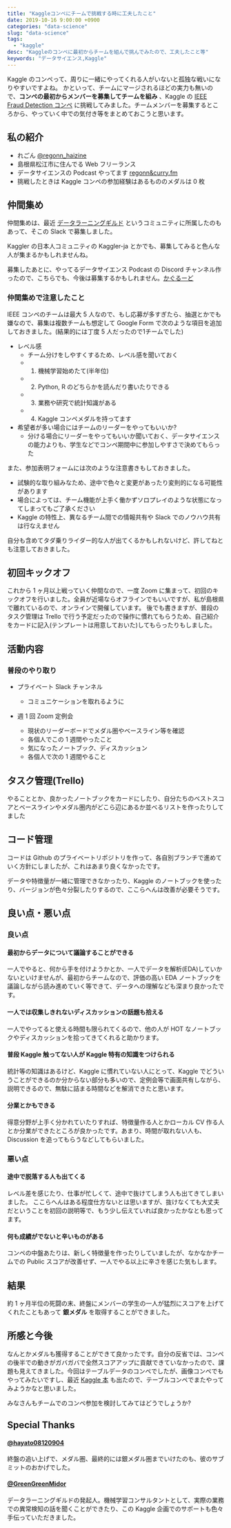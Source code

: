 ```yaml
---
title: "Kaggleコンペにチームで挑戦する時に工夫したこと"
date: 2019-10-16 9:00:00 +0900
categories: "data-science"
slug: "data-science"
tags:
  - "kaggle"
desc: "Kaggleのコンペに最初からチームを組んで挑んでみたので、工夫したこと等"
keywords: "データサイエンス,Kaggle"
---
```


Kaggle のコンペって、周りに一緒にやってくれる人がいないと孤独な戦いになりやすいですよね。
かといって、チームにマージされるほどの実力も無いので、**コンペの最初からメンバーを募集してチームを組み** 、Kaggle の [IEEE Fraud Detection コンペ](https://www.kaggle.com/c/ieee-fraud-detection) に挑戦してみました。チームメンバーを募集するところから、やっていく中での気付き等をまとめておこうと思います。

## 私の紹介

- れごん [@regonn_haizine](https://twitter.com/regonn_haizine)
- 島根県松江市に住んでる Web フリーランス
- データサイエンスの Podcast やってます [regonn&curry.fm](https://anchor.fm/regonn-curry-fm)
- 挑戦したときは Kaggle コンペの参加経験はあるもののメダルは 0 枚

## 仲間集め

仲間集めは、最近 [データラーニングギルド](https://data-learning.com/guild) というコミュニティに所属したのもあって、そこの Slack で募集しました。

Kaggler の日本人コミュニティの Kaggler-ja とかでも、募集してみると色んな人が集まるかもしれませんね。

募集したあとに、やってるデータサイエンス Podcast の Discord チャンネル作ったので、こちらでも、今後は募集するかもしれません。[かぐるーど](https://discord.gg/2Jf95W4)

### 仲間集めで注意したこと

IEEE コンペのチームは最大 5 人なので、もし応募が多すぎたら、抽選とかでも嫌なので、募集は複数チームも想定して Google Form で次のような項目を追加しておきました。(結果的には丁度 5 人だったので1チームでした)

- レベル感
  - チーム分けをしやすくするため、レベル感を聞いておく
  - 1. 機械学習始めたて(半年位)
  - 2. Python, R のどちらかを読んだり書いたりできる
  - 3. 業務や研究で統計知識がある
  - 4. Kaggle コンペメダルを持ってます
- 希望者が多い場合にはチームのリーダーをやってもいいか?
  - 分ける場合にリーダーをやってもいいか聞いておく、データサイエンスの能力よりも、学生などでコンペ期間中に参加しやすさで決めてもらった

また、参加表明フォームには次のような注意書きもしておきました。

- 試験的な取り組みなため、途中で色々と変更があったり変則的になる可能性があります
- 場合によっては、チーム機能が上手く働かずソロプレイのような状態になってしまってもご了承ください
- Kaggle の特性上、異なるチーム間での情報共有や Slack でのノウハウ共有は行なえません

自分も含めてタダ乗りライダー的な人が出てくるかもしれないけど、許してねとも注意しておきました。

## 初回キックオフ

これから 1 ヶ月以上戦っていく仲間なので、一度 Zoom に集まって、初回のキックオフを行いました。全員が近場ならオフラインでもいいですが、私が島根県で離れているので、オンラインで開催しています。
後でも書きますが、普段のタスク管理は Trello で行う予定だったので操作に慣れてもらうため、自己紹介をカードに記入(テンプレートは用意しておいた)してもらったりもしました。

## 活動内容

### 普段のやり取り

- プライベート Slack チャンネル

  - コミュニケーションを取れるように

- 週 1 回 Zoom 定例会
  - 現状のリーダーボードでメダル圏やベースライン等を確認
  - 各個人でこの 1 週間やったこと
  - 気になったノートブック、ディスカッション
  - 各個人で次の 1 週間やること

## タスク管理(Trello)

やることとか、良かったノートブックをカードにしたり、自分たちのベストスコアとベースラインやメダル圏内がどこら辺にあるか並べるリストを作ったりしてました

<amp-img src="/images/2019-10-14-trello.png" alt="" width="1919" height="549" layout="responsive" ></amp-img>

## コード管理

コードは Github のプライベートリポジトリを作って、各自別ブランチで進めていく方針にしましたが、これはあまり良くなかったです。

データや特徴量が一緒に管理できなかったり、Kaggle のノートブックを使ったり、バージョンが色々分裂したりするので、ここらへんは改善が必要そうです。

## 良い点・悪い点

### 良い点

#### 最初からデータについて議論することができる

一人でやると、何から手を付けようかとか、一人でデータを解析(EDA)していかないといけませんが、最初からチームなので、評価の高い EDA ノートブックを議論しながら読み進めていく等できて、データへの理解なども深まり良かったです。

#### 一人では収集しきれないディスカッションの話題も拾える

一人でやってると使える時間も限られてくるので、他の人が HOT なノートブックやディスカッションを拾ってきてくれると助かります。

#### 普段 Kaggle 触ってない人が Kaggle 特有の知識をつけられる

統計等の知識はあるけど、Kaggle に慣れていない人にとって、Kaggle でどういうことができるのか分からない部分も多いので、定例会等で画面共有しながら、説明できるので、無駄に詰まる時間などを解消できたと思います。

#### 分業とかもできる

得意分野が上手く分かれていたりすれば、特徴量作る人とかローカル CV 作る人とか分業ができたところが良かったです。あまり、時間が取れない人も、Discussion を追ってもらうなどしてもらいました。

### 悪い点

#### 途中で脱落する人も出てくる

レベル差を感じたり、仕事が忙しくて、途中で抜けてしまう人も出てきてしまいました。
ここらへんはある程度仕方ないとは思いますが、抜けなくても大丈夫だということを初回の説明等で、もう少し伝えていれば良かったかなとも思ってます。

#### 何も成績がでないと辛いものがある

コンペの中盤あたりは、新しく特徴量を作ったりしていましたが、なかなかチームでの Public スコアが改善せず、一人でやる以上に辛さを感じた気もします。

## 結果

約 1 ヶ月半位の死闘の末、終盤にメンバーの学生の一人が猛烈にスコアを上げてくれたこともあって **銀メダル** を取得することができました。

## 所感と今後

なんとかメダルも獲得することができて良かったです。自分の反省では、コンペの後半での動きがガバガバで全然スコアアップに貢献できていなかったので、課題も見えてきました。今回はテーブルデータのコンペでしたが、画像コンペでもやってみたいですし、最近 [Kaggle 本](https://amzn.to/2oLxpF7) も出たので、テーブルコンペでまたやってみようかなと思いました。

みなさんもチームでのコンペ参加を検討してみてはどうでしょうか?

## Special Thanks

#### [@hayato08120904](https://twitter.com/hayato08120904)

終盤の追い上げで、メダル圏、最終的には銀メダル圏までいけたのも、彼のサブミットのおかげでした。

#### [@GreenGreenMidor](https://twitter.com/GreenGreenMidor)

データラーニングギルドの発起人。機械学習コンサルタントとして、実際の業務での異常検知の話を聞くことができたり、この Kaggle 企画でのサポートも色々手伝っていただきました。
